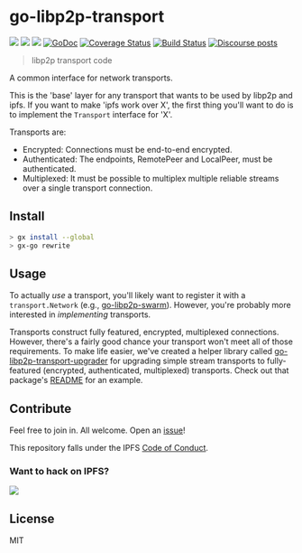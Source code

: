 # go-libp2p-transport

[![](https://img.shields.io/badge/made%20by-Protocol%20Labs-blue.svg?style=flat-square)](https://protocol.ai)
[![](https://img.shields.io/badge/project-libp2p-yellow.svg?style=flat-square)](https://libp2p.io/)
[![](https://img.shields.io/badge/freenode-%23libp2p-yellow.svg?style=flat-square)](https://webchat.freenode.net/?channels=%23libp2p)
[![GoDoc](https://godoc.org/github.com/libp2p/go-libp2p-transport?status.svg)](https://godoc.org/github.com/libp2p/go-libp2p-transport)
[![Coverage Status](https://img.shields.io/codecov/c/github/libp2p/go-libp2p-transport.svg?style=flat-square&branch=master)](https://codecov.io/github/libp2p/go-libp2p-transport?branch=master)
[![Build Status](https://travis-ci.org/libp2p/go-libp2p-transport.svg?branch=master)](https://travis-ci.org/libp2p/go-libp2p-transport)
[![Discourse posts](https://img.shields.io/discourse/https/discuss.libp2p.io/posts.svg)](https://discuss.libp2p.io)

> libp2p transport code

A common interface for network transports.

This is the 'base' layer for any transport that wants to be used by libp2p and ipfs. If you want to make 'ipfs work over X', the first thing you'll want to do is to implement the `Transport` interface for 'X'.

Transports are:

* Encrypted: Connections must be end-to-end encrypted.
* Authenticated: The endpoints, RemotePeer and LocalPeer, must be authenticated.
* Multiplexed: It must be possible to multiplex multiple reliable streams over a single transport connection.

## Install

```sh
> gx install --global
> gx-go rewrite
```

## Usage

To actually *use* a transport, you'll likely want to register it with a `transport.Network` (e.g., [go-libp2p-swarm](https://github.com/libp2p/go-libp2p-swarm)). However, you're probably more interested in *implementing* transports.

Transports construct fully featured, encrypted, multiplexed connections. However, there's a fairly good chance your transport won't meet all of those requirements. To make life easier, we've created a helper library called [go-libp2p-transport-upgrader](https://github.com/libp2p/go-libp2p-transport-upgrader) for upgrading simple stream transports to fully-featured (encrypted, authenticated, multiplexed) transports. Check out that package's [README](https://github.com/libp2p/go-libp2p-transport-upgrader/blob/master/README.md) for an example.

## Contribute

Feel free to join in. All welcome. Open an [issue](https://github.com/libp2p/go-libp2p-transport/issues)!

This repository falls under the IPFS [Code of Conduct](https://github.com/ipfs/community/blob/master/code-of-conduct.md).

### Want to hack on IPFS?

[![](https://cdn.rawgit.com/jbenet/contribute-ipfs-gif/master/img/contribute.gif)](https://github.com/ipfs/community/blob/master/contributing.md)

## License

MIT
